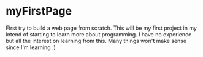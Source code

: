 # myFirstPage
First try to build a web page from scratch.
This will be my first project in my intend of starting to learn more about programming. I have no experience but all the interest on learning from this.
Many things won't make sense since I'm learning :) 
